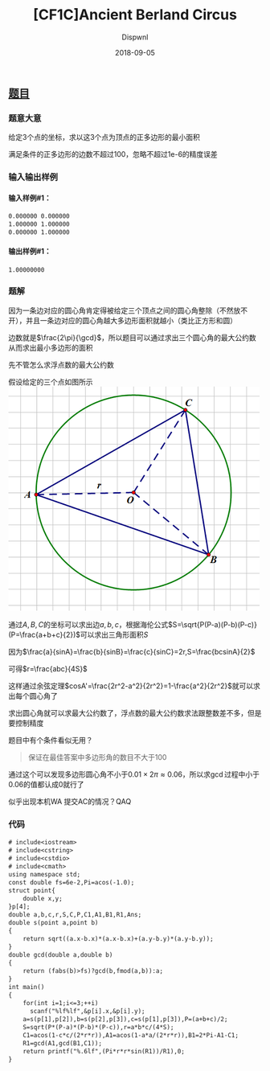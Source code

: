 ﻿---
layout:     post
title:      "[CF1C]Ancient Berland Circus"
date:       2018-09-05
author:     "Dispwnl"
header-img: "img/used/3462.jpg"
catalog: true
tags:
    - 计算几何
---
## [题目](http://codeforces.com/problemset/problem/1/C)
### 题意大意
给定3个点的坐标，求以这3个点为顶点的正多边形的最小面积

满足条件的正多边形的边数不超过100，忽略不超过1e-6的精度误差

### 输入输出样例
#### 输入样例#1： 
```
0.000000 0.000000
1.000000 1.000000
0.000000 1.000000
```
#### 输出样例#1： 
```
1.00000000
```
### 题解
因为一条边对应的圆心角肯定得被给定三个顶点之间的圆心角整除（不然放不开），并且一条边对应的圆心角越大多边形面积就越小（类比正方形和圆）

边数就是$\frac{2\pi}{\gcd}$，所以题目可以通过求出三个圆心角的最大公约数从而求出最小多边形的面积

先不管怎么求浮点数的最大公约数

假设给定的三个点如图所示![](/img/study/yuan1.png)

通过$A,B,C$的坐标可以求出边$a,b,c$，根据海伦公式$S=\sqrt{P(P-a)(P-b)(P-c)}(P=\frac{a+b+c}{2})$可以求出三角形面积$S$

因为$\frac{a}{sinA}=\frac{b}{sinB}=\frac{c}{sinC}=2r,S=\frac{bcsinA}{2}$

可得$r=\frac{abc}{4S}$

这样通过余弦定理$cosA'=\frac{2r^2-a^2}{2r^2}=1-\frac{a^2}{2r^2}$就可以求出每个圆心角了

求出圆心角就可以求最大公约数了，浮点数的最大公约数求法跟整数差不多，但是要控制精度

题目中有个条件看似无用？

>保证在最佳答案中多边形角的数目不大于100

通过这个可以发现多边形圆心角不小于$0.01\times 2\pi\approx 0.06$，所以求$\gcd$过程中小于0.06的值都认成0就行了

似乎出现本机WA 提交AC的情况？QAQ

### 代码
```
# include<iostream>
# include<cstring>
# include<cstdio>
# include<cmath>
using namespace std;
const double fs=6e-2,Pi=acos(-1.0);
struct point{
	double x,y;
}p[4];
double a,b,c,r,S,C,P,C1,A1,B1,R1,Ans;
double s(point a,point b)
{
	return sqrt((a.x-b.x)*(a.x-b.x)+(a.y-b.y)*(a.y-b.y));
}
double gcd(double a,double b)
{
	return (fabs(b)>fs)?gcd(b,fmod(a,b)):a;
}
int main()
{
	for(int i=1;i<=3;++i)
	  scanf("%lf%lf",&p[i].x,&p[i].y);
	a=s(p[1],p[2]),b=s(p[2],p[3]),c=s(p[1],p[3]),P=(a+b+c)/2;
	S=sqrt(P*(P-a)*(P-b)*(P-c)),r=a*b*c/(4*S);
	C1=acos(1-c*c/(2*r*r)),A1=acos(1-a*a/(2*r*r)),B1=2*Pi-A1-C1;
	R1=gcd(A1,gcd(B1,C1));
	return printf("%.6lf",(Pi*r*r*sin(R1))/R1),0;
}
```
